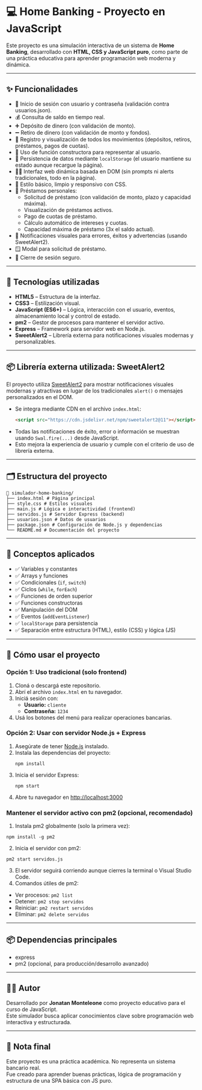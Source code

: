 # 💻 Home Banking - Proyecto en JavaScript

Este proyecto es una simulación interactiva de un sistema de **Home Banking**, desarrollado con **HTML, CSS y JavaScript puro**, como parte de una práctica educativa para aprender programación web moderna y dinámica.

---

## ✨ Funcionalidades

- 🔐 Inicio de sesión con usuario y contraseña (validación contra usuarios.json).
- 💰 Consulta de saldo en tiempo real.
- ➕ Depósito de dinero (con validación de monto).
- ➖ Retiro de dinero (con validación de monto y fondos).
- 📜 Registro y visualización de todos los movimientos (depósitos, retiros, préstamos, pagos de cuotas).
- 🧠 Uso de función constructora para representar al usuario.
- 💾 Persistencia de datos mediante `localStorage` (el usuario mantiene su estado aunque recargue la página).
- 👨‍💻 Interfaz web dinámica basada en DOM (sin prompts ni alerts tradicionales, todo en la página).
- 🎨 Estilo básico, limpio y responsivo con CSS.
- 🏦 Préstamos personales:
  - Solicitud de préstamo (con validación de monto, plazo y capacidad máxima).
  - Visualización de préstamos activos.
  - Pago de cuotas de préstamo.
  - Cálculo automático de intereses y cuotas.
  - Capacidad máxima de préstamo (3x el saldo actual).
- 🔔 Notificaciones visuales para errores, éxitos y advertencias (usando SweetAlert2).
- 🪟 Modal para solicitud de préstamo.
- 🚪 Cierre de sesión seguro.

---

## 🧪 Tecnologías utilizadas

- **HTML5** – Estructura de la interfaz.
- **CSS3** – Estilización visual.
- **JavaScript (ES6+)** – Lógica, interacción con el usuario, eventos, almacenamiento local y control de estado.
- **pm2** – Gestor de procesos para mantener el servidor activo.
- **Express** – Framework para servidor web en Node.js.
- **SweetAlert2** – Librería externa para notificaciones visuales modernas y personalizables.

---

## 📦 Librería externa utilizada: SweetAlert2

El proyecto utiliza [SweetAlert2](https://sweetalert2.github.io/) para mostrar notificaciones visuales modernas y atractivas en lugar de los tradicionales `alert()` o mensajes personalizados en el DOM.

- Se integra mediante CDN en el archivo `index.html`:
  ```html
  <script src="https://cdn.jsdelivr.net/npm/sweetalert2@11"></script>
  ```
- Todas las notificaciones de éxito, error o información se muestran usando `Swal.fire(...)` desde JavaScript.
- Esto mejora la experiencia de usuario y cumple con el criterio de uso de librería externa.

---

## 🗂️ Estructura del proyecto

```
📁 simulador-home-banking/
├── index.html # Página principal
├── style.css # Estilos visuales
├── main.js # Lógica e interactividad (frontend)
├── servidos.js # Servidor Express (backend)
├── usuarios.json # Datos de usuarios
├── package.json # Configuración de Node.js y dependencias
└── README.md # Documentación del proyecto
```
---

## 🧠 Conceptos aplicados

- ✅ Variables y constantes  
- ✅ Arrays y funciones  
- ✅ Condicionales (`if`, `switch`)  
- ✅ Ciclos (`while`, `forEach`)  
- ✅ Funciones de orden superior  
- ✅ Funciones constructoras  
- ✅ Manipulación del DOM  
- ✅ Eventos (`addEventListener`)  
- ✅ `localStorage` para persistencia  
- ✅ Separación entre estructura (HTML), estilo (CSS) y lógica (JS)

---

## 🚀 Cómo usar el proyecto

### Opción 1: Uso tradicional (solo frontend)
1. Cloná o descargá este repositorio.
2. Abrí el archivo `index.html` en tu navegador.
3. Iniciá sesión con:
   - **Usuario:** `cliente`
   - **Contraseña:** `1234`
4. Usá los botones del menú para realizar operaciones bancarias.

### Opción 2: Usar con servidor Node.js + Express
1. Asegúrate de tener [Node.js](https://nodejs.org/) instalado.
2. Instala las dependencias del proyecto:
   ```
   npm install
   ```
3. Inicia el servidor Express:
   ```
   npm start
   ```
4. Abre tu navegador en [http://localhost:3000](http://localhost:3000)

### Mantener el servidor activo con pm2 (opcional, recomendado)
1. Instala pm2 globalmente (solo la primera vez):
  ```
  npm install -g pm2
  ```
2. Inicia el servidor con pm2:
  ```
  pm2 start servidos.js
  ```
3. El servidor seguirá corriendo aunque cierres la terminal o Visual Studio Code.
4. Comandos útiles de pm2:
  - Ver procesos: `pm2 list`
  - Detener: `pm2 stop servidos`
  - Reiniciar: `pm2 restart servidos`
  - Eliminar: `pm2 delete servidos`

---

## 📦 Dependencias principales

- express
- pm2 (opcional, para producción/desarrollo avanzado)

---

## 🧑‍💻 Autor

Desarrollado por **Jonatan Monteleone** como proyecto educativo para el curso de JavaScript.  
Este simulador busca aplicar conocimientos clave sobre programación web interactiva y estructurada.

---

## 📌 Nota final

Este proyecto es una práctica académica. No representa un sistema bancario real.  
Fue creado para aprender buenas prácticas, lógica de programación y estructura de una SPA básica con JS puro.
